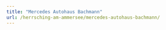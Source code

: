 ```yaml
---
title: "Mercedes Autohaus Bachmann"
url: /herrsching-am-ammersee/mercedes-autohaus-bachmann/
---
```

